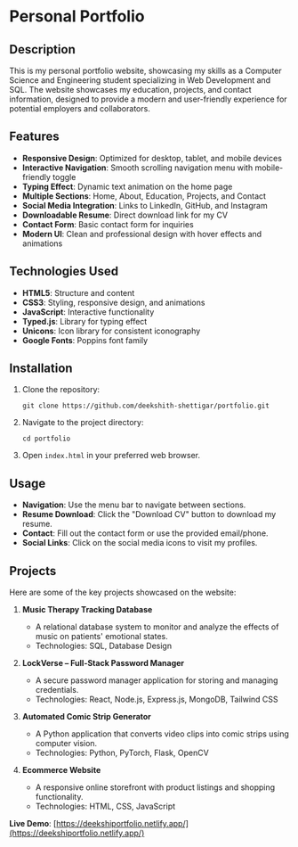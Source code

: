 # Personal Portfolio

## Description
This is my personal portfolio website, showcasing my skills as a Computer Science and Engineering student specializing in Web Development and SQL. The website showcases my education, projects, and contact information, designed to provide a modern and user-friendly experience for potential employers and collaborators.

## Features
- **Responsive Design**: Optimized for desktop, tablet, and mobile devices
- **Interactive Navigation**: Smooth scrolling navigation menu with mobile-friendly toggle
- **Typing Effect**: Dynamic text animation on the home page
- **Multiple Sections**: Home, About, Education, Projects, and Contact
- **Social Media Integration**: Links to LinkedIn, GitHub, and Instagram
- **Downloadable Resume**: Direct download link for my CV
- **Contact Form**: Basic contact form for inquiries
- **Modern UI**: Clean and professional design with hover effects and animations

## Technologies Used
- **HTML5**: Structure and content
- **CSS3**: Styling, responsive design, and animations
- **JavaScript**: Interactive functionality
- **Typed.js**: Library for typing effect
- **Unicons**: Icon library for consistent iconography
- **Google Fonts**: Poppins font family

## Installation
1. Clone the repository:
   ```
   git clone https://github.com/deekshith-shettigar/portfolio.git
   ```
2. Navigate to the project directory:
   ```
   cd portfolio
   ```
3. Open `index.html` in your preferred web browser.

## Usage
- **Navigation**: Use the menu bar to navigate between sections.
- **Resume Download**: Click the "Download CV" button to download my resume.
- **Contact**: Fill out the contact form or use the provided email/phone.
- **Social Links**: Click on the social media icons to visit my profiles.

## Projects
Here are some of the key projects showcased on the website:

1. **Music Therapy Tracking Database**
   - A relational database system to monitor and analyze the effects of music on patients' emotional states.
   - Technologies: SQL, Database Design

2. **LockVerse – Full-Stack Password Manager**
   - A secure password manager application for storing and managing credentials.
   - Technologies: React, Node.js, Express.js, MongoDB, Tailwind CSS

3. **Automated Comic Strip Generator**
   - A Python application that converts video clips into comic strips using computer vision.
   - Technologies: Python, PyTorch, Flask, OpenCV

4. **Ecommerce Website**
   - A responsive online storefront with product listings and shopping functionality.
   - Technologies: HTML, CSS, JavaScript
     
**Live Demo**: [https://deekshiportfolio.netlify.app/](https://deekshiportfolio.netlify.app/)


